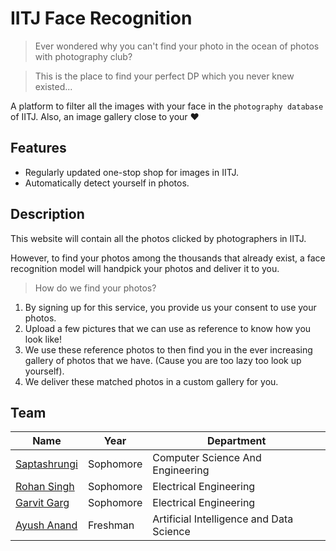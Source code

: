 # IITJ Face Recognition

> Ever wondered why you can't find your photo in the ocean of photos with photography club?

> This is the place to find your perfect DP which you never knew existed...

A platform to filter all the images with your face in the `photography database` of IITJ. Also, an image gallery close to your ❤️

## Features

* Regularly updated one-stop shop for images in IITJ.
* Automatically detect yourself in photos.

## Description

This website will contain all the photos clicked by photographers in IITJ.

However, to find your photos among the thousands that already exist, a face recognition model will handpick your photos and deliver it to you.

> How do we find your photos?

1) By signing up for this service, you provide us your consent to use your photos.
2) Upload a few pictures that we can use as reference to know how you look like!
3) We use these reference photos to then find you in the ever increasing gallery of photos that we have. (Cause you are too lazy too look up yourself).
4) We deliver these matched photos in a custom gallery for you.


## Team

| Name                                            | Year      | Department                       |
| ----------------------------------------------- | --------- | -------------------------------- |
| [Saptashrungi](https://github.com/Saptashrungi) | Sophomore | Computer Science And Engineering |
| [Rohan Singh](https://github.com/rohansingh9001) | Sophomore | Electrical Engineering |
| [Garvit Garg](https://github.com/Garvit-32) | Sophomore | Electrical Engineering |
| [Ayush Anand](https://github.com/iamayushanand) | Freshman | Artificial Intelligence and Data Science |
